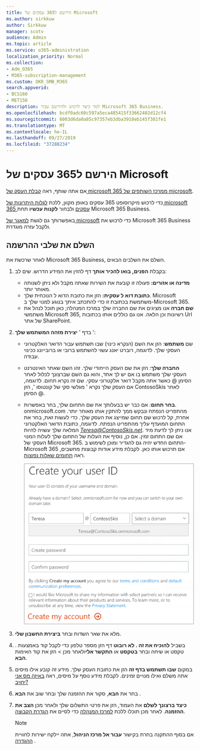 ```yaml
---
title: הירשם ל365 עסקים של Microsoft
ms.author: sirkkuw
author: Sirkkuw
manager: scotv
audience: Admin
ms.topic: article
ms.service: o365-administration
localization_priority: Normal
ms.collection:
- Adm_O365
- M365-subscription-management
ms.custom: OKR_SMB_M365
search.appverid:
- BCS160
- MET150
description: למד כיצד לרכוש ולהירשם עבור Microsoft 365 Business.
ms.openlocfilehash: bcdf0adc60c597a5eca485415f33662402d12cf4
ms.sourcegitcommit: 6003d6da0a85c97357eb3dba3918eb145f381fe1
ms.translationtype: MT
ms.contentlocale: he-IL
ms.lasthandoff: 09/27/2019
ms.locfileid: "37288234"
---
```

# <a name="sign-up-for-microsoft-365-business"></a>הירשם ל365 עסקים של Microsoft

אם אתה שותף, ראה [קבלת העסק של microsoft 365 ממרכז השותפים של microsoft](get-microsoft-365-business.md#get-microsoft-365-business-from-microsoft-partner-center).

כדי לרכוש מיקרוסופט 365 עסקים באופן מקוון, ללכת [לגלות היתרונות של microsoft 365 עסקים](https://www.microsoft.com/microsoft-365/business#pmg-cmp-desktop) ולבחור **לקנות עכשיו** תחת Microsoft 365 Business.

באפשרותך גם לגשת [למאגר של microsoft](https://www.microsoft.com/en-us/store/locations/find-a-store?icid=en-us_UF_FAS) כדי לרכוש את Microsoft 365 Business ולקבל עזרה מוגדרת.

## <a name="complete-the-sign-up-steps"></a>השלם את שלבי ההרשמה

לאחר שרכשת את Microsoft 365 Business, השלם את השלבים הבאים.

1. בקבלת **הפנים, בואו להכיר אותך** דף להזין את המידע הדרוש. שים לב:
 
    -  **מדינה או אזורים:** פעולה זו קובעת את השירות שאתה מקבל ולא ניתן לשנותה מאוחר יותר.
    - **כתובת דוא ל עסקית:** הזן את כתובת הדוא ל הנוכחית שלך. Microsoft משתמשת בכתובת זו כדי להתכתב איתך בנוגע למנוי שלך ב-Microsoft 365.
    - **שם חברה** אנו מציגים את שם החברה שלך במרכז המנהלה; כאן תוכל לנהל את משתמשי Microsoft 365, רשיונות וכן הלאה. אנו גם כוללים אותו בכתובות Url של אתר SharePoint.

2. בדף ' **יצירת מזהה המשתמש שלך** ':

    - שם **משתמש**: הזן את השם (הנקרא כינוי) שבו תשתמש עבור הדואר האלקטרוני העסקי שלך. לדוגמה, רוברט יאנג עשוי להשתמש ברובי או ברובייונג ככינוי עבודה.
    - **החברה שלך**: הזן את שם העסק הייחודי שלך. זהו השם שאתר האינטרנט העסקי שלך משתמש בו אם יש לך אחד, והוא גם השם שברצונך לכלול לאחר הסימן @ כאשר אתה מקבל דואר אלקטרוני עסקי. שם זה נקרא תחום. לדוגמה, אם העסק שלך נקרא ' מגלשי סקי של קונטוסו ', הזן ContosoSkis לאחר הסימן @.
    - **בחר תחום**: אם כבר יש בבעלותך את שם התחום שלך, בחר באפשרות. onmicrosoft.com מהתפריט הנפתח ונבקש ממך להתקין אותו מאוחר יותר. אחרת, קל לרכוש שם תחום שמייצג את העסק שלך. כדי לעשות זאת, בחר את התחום המועדף עליך מהתפריט הנפתח. לדוגמה, כתובת הדואר האלקטרוני המלאה שלך עשויה להיות *Teresa@ContosoSkis.net*. אנו ניתן לך לדעת מיד אם שם התחום זמין. אם כן, נוסיף את העלות של התחום שלך לעלות המנוי העסקי של Microsoft 365. התחום החדש יהיה גם להגדיר ומוכן לשימוש ב-Microsoft 365 אם תרכוש אותו כאן. לקבלת מידע אודות קבוצות מחשבים, ראה [תחומים שאלות נפוצות](https://docs.microsoft.com/office365/admin/setup/domains-faq).
    
        ![צילום מסך של יצירת דף מזהה המשתמש שלך.](media/signinuserid.png)

3. מלא את שאר השדות ובחר **ביצירת החשבון שלי**.
4. . בשביל **להוכיח את זה . לא רובוט** דף הזן מספר טלפון כדי לקבל קוד באמצעות טקסט או שיחה ובחר **בטקסט** או **התקשר אלי**ולאחר מכן \> הזן את קוד האימות **הבא**.
5. במקום **שבו תשתמש בדף זה** הזן את כתובת העסק שלך. מידע זה קובע אילו מיסים אתה משלם ואילו מנויים זמינים. לקבלת מידע נוסף על מיסים, ראה [באיזה מס אני יחויב?](https://docs.microsoft.com/office365/admin/subscriptions-and-billing/what-tax-will-i-be-charged?view=o365-worldwide) 
1. בחר את **הבא**, סקור את ההזמנה שלך ובחר שוב את **הבא** .
1. **כיצד ברצונך לשלם** את העמוד, הזן את פרטי התשלום שלך ולאחר מכן **הצב את ההזמנה**.
    לאחר מכן תוכלו ללכת [למרכז המנהלה](https://docs.microsoft.com/en-us/office365/admin/subscriptions-and-billing/what-tax-will-i-be-charged?view=o365-worldwide) כדי לסיים את [הגדרת הקבוצה](set-up.md).

    > [!NOTE]
    > אם בסוף ההתקנה בחרת בקישור **עבור אל מרכז הניהול**, אתה יילקח ישירות לחוויית [ההגדרה](set-up.md) .